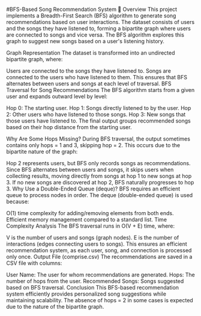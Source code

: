 #BFS-Based Song Recommendation System 🎵
Overview
This project implements a Breadth-First Search (BFS) algorithm to generate song recommendations based on user interactions. The dataset consists of users and the songs they have listened to, forming a bipartite graph where users are connected to songs and vice versa. The BFS algorithm explores this graph to suggest new songs based on a user's listening history.

Graph Representation
The dataset is transformed into an undirected bipartite graph, where:

Users are connected to the songs they have listened to.
Songs are connected to the users who have listened to them.
This ensures that BFS alternates between users and songs at each level of traversal.
BFS Traversal for Song Recommendations
The BFS algorithm starts from a given user and expands outward level by level:

Hop 0: The starting user.
Hop 1: Songs directly listened to by the user.
Hop 2: Other users who have listened to those songs.
Hop 3: New songs that those users have listened to.
The final output groups recommended songs based on their hop distance from the starting user.

Why Are Some Hops Missing?
During BFS traversal, the output sometimes contains only hops = 1 and 3, skipping hop = 2. This occurs due to the bipartite nature of the graph:

Hop 2 represents users, but BFS only records songs as recommendations.
Since BFS alternates between users and songs, it skips users when collecting results, moving directly from songs at hop 1 to new songs at hop 3.
If no new songs are discovered at hop 2, BFS naturally progresses to hop 3.
Why Use a Double-Ended Queue (deque)?
BFS requires an efficient queue to process nodes in order. The deque (double-ended queue) is used because:

O(1) time complexity for adding/removing elements from both ends.
Efficient memory management compared to a standard list.
Time Complexity Analysis
The BFS traversal runs in O(V + E) time, where:

V is the number of users and songs (graph nodes).
E is the number of interactions (edges connecting users to songs).
This ensures an efficient recommendation system, as each user, song, and connection is processed only once.
Output File (comprise.csv)
The recommendations are saved in a CSV file with columns:

User Name: The user for whom recommendations are generated.
Hops: The number of hops from the user.
Recommended Songs: Songs suggested based on BFS traversal.
Conclusion
This BFS-based recommendation system efficiently provides personalized song suggestions while maintaining scalability. The absence of hops = 2 in some cases is expected due to the nature of the bipartite graph.
